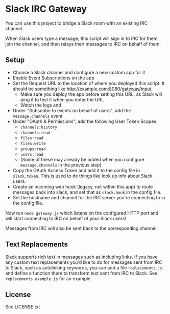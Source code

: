 Slack IRC Gateway
=================

You can use this project to bridge a Slack room with an existing IRC channel.

When Slack users type a message, this script will sign in to IRC for them, join the
channel, and then relays their messages to IRC on behalf of them.


Setup
-----

* Choose a Slack channel and configure a new custom app for it
* Enable Event Subscriptions on the app
* Set the Request URL to the location of where you deployed this script. It should be something like http://example.com:8080/gateway/input
  * Make sure you deploy the app before setting this URL, as Slack will ping it to test it when you enter the URL
  * Watch the logs and
* Under "Subscribe to events on behalf of users", add the `message.channels` event
* Under "OAuth & Permissions", add the following User Token Scopes
  * `channels:history`
  * `channels:read`
  * `files:read`
  * `files:write`
  * `groups:read`
  * `users:read`
  * (Some of these may already be added when you configure `message.channels` in the previous step)
* Copy the OAuth Access Token and add it to the config file in `slack.token`. This is used to do things like look up info about Slack users.
* Create an incoming web hook (legacy, not within this app) to route messages back into slack, and set that as `slack.hook` in the config file.
* Set the hostname and channel for the IRC server you're connecting to in the config file.

Now run `node gateway.js` which listens on the configured HTTP port and will start connecting to IRC on behalf of your Slack users!

Messages from IRC will also be sent back to the corresponding channel.


Text Replacements
-----------------

Slack supports rich text in messages such as including links. If you have any custom text replacements you'd like to do for messages sent from IRC to Slack, such as autolinking keywords, you can add a file `replacements.js` and define a function there to transform text sent from IRC to Slack. See `replacements.example.js` for an example.


License
-------

See LICENSE.txt
